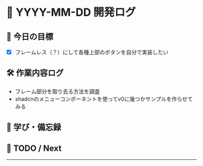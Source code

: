 # 📅 YYYY-MM-DD 開発ログ

## 📌 今日の目標

- [x] フレームレス（？）にして各種上部のボタンを自分で実装したい

## 🛠 作業内容ログ

- フレーム部分を取り去る方法を調査
- shadcnのメニューコンポーネントを使ってv0に幾つかサンプルを作らせてみる

## 🧠 学び・備忘録

## 📝 TODO / Next

---

